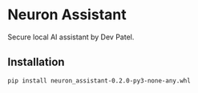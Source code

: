# Neuron Assistant

Secure local AI assistant by Dev Patel.

## Installation

```bash
pip install neuron_assistant-0.2.0-py3-none-any.whl

